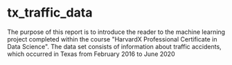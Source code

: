# tx_traffic_data

The purpose of this report is to introduce the reader to the machine learning project completed within the course "HarvardX Professional Certificate in Data Science".
The data set consists of information about traffic accidents, which occurred in Texas from February 2016 to June 2020
